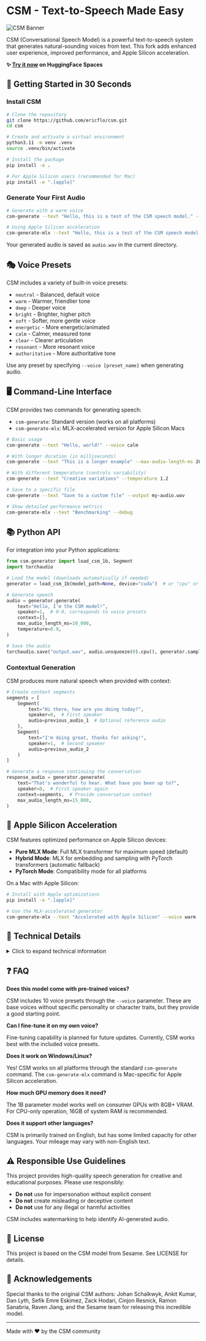 # CSM - Text-to-Speech Made Easy

![CSM Banner](https://i.imgur.com/MCKY1FP.png)

CSM (Conversational Speech Model) is a powerful text-to-speech system that generates natural-sounding voices from text. This fork adds enhanced user experience, improved performance, and Apple Silicon acceleration.

**✨ [Try it now](https://huggingface.co/spaces/sesame/csm-1b) on HuggingFace Spaces**

## 🚀 Getting Started in 30 Seconds

### Install CSM

```bash
# Clone the repository
git clone https://github.com/ericflo/csm.git
cd csm

# Create and activate a virtual environment
python3.11 -m venv .venv
source .venv/bin/activate

# Install the package
pip install -e .

# For Apple Silicon users (recommended for Mac)
pip install -e ".[apple]"
```

### Generate Your First Audio

```bash
# Generate with a warm voice
csm-generate --text "Hello, this is a test of the CSM speech model." --voice warm

# Using Apple Silicon acceleration
csm-generate-mlx --text "Hello, this is a test of the CSM speech model." --voice warm
```

Your generated audio is saved as `audio.wav` in the current directory.

## 🎭 Voice Presets

CSM includes a variety of built-in voice presets:

- `neutral` - Balanced, default voice
- `warm` - Warmer, friendlier tone
- `deep` - Deeper voice
- `bright` - Brighter, higher pitch
- `soft` - Softer, more gentle voice
- `energetic` - More energetic/animated
- `calm` - Calmer, measured tone
- `clear` - Clearer articulation
- `resonant` - More resonant voice
- `authoritative` - More authoritative tone

Use any preset by specifying `--voice [preset_name]` when generating audio.

## 🖥️ Command-Line Interface

CSM provides two commands for generating speech:

- `csm-generate`: Standard version (works on all platforms)
- `csm-generate-mlx`: MLX-accelerated version for Apple Silicon Macs

```bash
# Basic usage
csm-generate --text "Hello, world!" --voice calm

# With longer duration (in milliseconds)
csm-generate --text "This is a longer example" --max-audio-length-ms 20000

# With different temperature (controls variability)
csm-generate --text "Creative variations" --temperature 1.2

# Save to a specific file
csm-generate --text "Save to a custom file" --output my-audio.wav

# Show detailed performance metrics
csm-generate-mlx --text "Benchmarking" --debug
```

## 📚 Python API

For integration into your Python applications:

```python
from csm.generator import load_csm_1b, Segment
import torchaudio

# Load the model (downloads automatically if needed)
generator = load_csm_1b(model_path=None, device="cuda")  # or "cpu" or "mps"

# Generate speech
audio = generator.generate(
    text="Hello, I'm the CSM model!",
    speaker=1,  # 0-9, corresponds to voice presets
    context=[],
    max_audio_length_ms=10_000,
    temperature=0.9,
)

# Save the audio
torchaudio.save("output.wav", audio.unsqueeze(0).cpu(), generator.sample_rate)
```

### Contextual Generation

CSM produces more natural speech when provided with context:

```python
# Create context segments
segments = [
    Segment(
        text="Hi there, how are you doing today?",
        speaker=0,  # First speaker
        audio=previous_audio_1  # Optional reference audio
    ),
    Segment(
        text="I'm doing great, thanks for asking!",
        speaker=1,  # Second speaker
        audio=previous_audio_2
    )
]

# Generate a response continuing the conversation
response_audio = generator.generate(
    text="That's wonderful to hear. What have you been up to?",
    speaker=0,  # First speaker again
    context=segments,  # Provide conversation context
    max_audio_length_ms=15_000,
)
```

## 🍎 Apple Silicon Acceleration

CSM features optimized performance on Apple Silicon devices:

- **Pure MLX Mode**: Full MLX transformer for maximum speed (default)
- **Hybrid Mode**: MLX for embedding and sampling with PyTorch transformers (automatic fallback)
- **PyTorch Mode**: Compatibility mode for all platforms

On a Mac with Apple Silicon:

```bash
# Install with Apple optimizations
pip install -e ".[apple]"

# Use the MLX-accelerated generator
csm-generate-mlx --text "Accelerated with Apple Silicon" --voice warm
```

## 🔧 Technical Details

<details>
<summary>Click to expand technical information</summary>

### Model Architecture

CSM consists of two main components:

1. **Backbone**: A 1B parameter Llama 3.2 transformer for processing text and encoding context
2. **Audio Decoder**: A 100M parameter Llama 3.2 decoder for generating audio tokens

The model generates audio by:
1. Encoding text and optional audio context
2. Generating RVQ (Residual Vector Quantization) tokens using the dual transformer architecture
3. Decoding tokens to waveform using the Mimi codec

### Performance

- **Sample Rate**: 24kHz high-quality audio
- **Generation Speed**: ~2-3 frames per second on Apple Silicon (~0.3-0.4s per frame)
- **Watermarking**: All generated audio includes an inaudible watermark

### MLX Acceleration

The MLX implementation provides:
- Native matrix operations on Apple Silicon
- Optimized embedding and sampling operations
- Custom KV cache implementation for efficient autoregressive generation
- Performance instrumentation for monitoring and optimization

</details>

## ❓ FAQ

**Does this model come with pre-trained voices?**

CSM includes 10 voice presets through the `--voice` parameter. These are base voices without specific personality or character traits, but they provide a good starting point.

**Can I fine-tune it on my own voice?**

Fine-tuning capability is planned for future updates. Currently, CSM works best with the included voice presets.

**Does it work on Windows/Linux?**

Yes! CSM works on all platforms through the standard `csm-generate` command. The `csm-generate-mlx` command is Mac-specific for Apple Silicon acceleration.

**How much GPU memory does it need?**

The 1B parameter model works well on consumer GPUs with 8GB+ VRAM. For CPU-only operation, 16GB of system RAM is recommended.

**Does it support other languages?**

CSM is primarily trained on English, but has some limited capacity for other languages. Your mileage may vary with non-English text.

## ⚠️ Responsible Use Guidelines

This project provides high-quality speech generation for creative and educational purposes. Please use responsibly:

- **Do not** use for impersonation without explicit consent
- **Do not** create misleading or deceptive content
- **Do not** use for any illegal or harmful activities

CSM includes watermarking to help identify AI-generated audio.

## 📄 License

This project is based on the CSM model from Sesame. See LICENSE for details.

## 🙏 Acknowledgements

Special thanks to the original CSM authors: Johan Schalkwyk, Ankit Kumar, Dan Lyth, Sefik Emre Eskimez, Zack Hodari, Cinjon Resnick, Ramon Sanabria, Raven Jiang, and the Sesame team for releasing this incredible model.

---

Made with ❤️ by the CSM community
